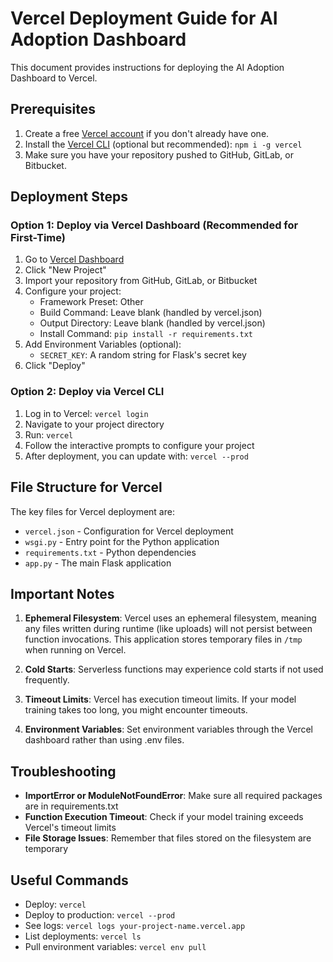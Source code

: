 # Vercel Deployment Guide for AI Adoption Dashboard

This document provides instructions for deploying the AI Adoption Dashboard to Vercel.

## Prerequisites

1. Create a free [Vercel account](https://vercel.com/signup) if you don't already have one.
2. Install the [Vercel CLI](https://vercel.com/docs/cli) (optional but recommended): `npm i -g vercel`
3. Make sure you have your repository pushed to GitHub, GitLab, or Bitbucket.

## Deployment Steps

### Option 1: Deploy via Vercel Dashboard (Recommended for First-Time)

1. Go to [Vercel Dashboard](https://vercel.com/dashboard)
2. Click "New Project"
3. Import your repository from GitHub, GitLab, or Bitbucket
4. Configure your project:
   - Framework Preset: Other
   - Build Command: Leave blank (handled by vercel.json)
   - Output Directory: Leave blank (handled by vercel.json)
   - Install Command: `pip install -r requirements.txt`
5. Add Environment Variables (optional):
   - `SECRET_KEY`: A random string for Flask's secret key
6. Click "Deploy"

### Option 2: Deploy via Vercel CLI

1. Log in to Vercel: `vercel login`
2. Navigate to your project directory
3. Run: `vercel`
4. Follow the interactive prompts to configure your project
5. After deployment, you can update with: `vercel --prod`

## File Structure for Vercel

The key files for Vercel deployment are:

- `vercel.json` - Configuration for Vercel deployment
- `wsgi.py` - Entry point for the Python application
- `requirements.txt` - Python dependencies
- `app.py` - The main Flask application

## Important Notes

1. **Ephemeral Filesystem**: 
   Vercel uses an ephemeral filesystem, meaning any files written during runtime (like uploads) will not persist between function invocations. This application stores temporary files in `/tmp` when running on Vercel.

2. **Cold Starts**:
   Serverless functions may experience cold starts if not used frequently.

3. **Timeout Limits**:
   Vercel has execution timeout limits. If your model training takes too long, you might encounter timeouts.

4. **Environment Variables**:
   Set environment variables through the Vercel dashboard rather than using .env files.

## Troubleshooting

- **ImportError or ModuleNotFoundError**: Make sure all required packages are in requirements.txt
- **Function Execution Timeout**: Check if your model training exceeds Vercel's timeout limits
- **File Storage Issues**: Remember that files stored on the filesystem are temporary

## Useful Commands

- Deploy: `vercel`
- Deploy to production: `vercel --prod`
- See logs: `vercel logs your-project-name.vercel.app`
- List deployments: `vercel ls`
- Pull environment variables: `vercel env pull` 
